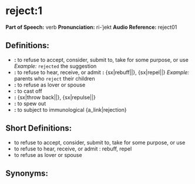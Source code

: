 # reject:1

**Part of Speech:** verb
**Pronunciation:** ri-ˈjekt
**Audio Reference:** reject01

## Definitions:
- **:** to refuse to accept, consider, submit to, take for some purpose, or use 
  *Example:* `rejected` the suggestion
- **:** to refuse to hear, receive, or admit **:** {sx|rebuff||}, {sx|repel||} 
  *Example:* parents who `reject` their children
- **:** to refuse as lover or spouse
- **:** to cast off
- **:** {sx|throw back||}, {sx|repulse||}
- **:** to spew out
- **:** to subject to immunological {a_link|rejection}

## Short Definitions:
- to refuse to accept, consider, submit to, take for some purpose, or use
- to refuse to hear, receive, or admit : rebuff, repel
- to refuse as lover or spouse

## Synonyms:
